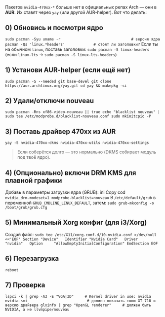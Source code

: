 Пакетов `nvidia-470xx-*` больше нет в официальных репах Arch — они в **AUR**. Их ставят через `yay` (или другой AUR-helper). Вот что делать:

## 0) Обновись и посмотри ядро

`sudo pacman -Syu uname -r                                # версия ядра pacman -Qs 'linux.*headers'             # стоят ли заголовки?`
Если ты на обычном `linux`, поставь заголовки:
`sudo pacman -S linux-headers`
(если `linux-lts` → `sudo pacman -S linux-lts-headers`)

## 1) Установи AUR-helper (если ещё нет)

`sudo pacman -S --needed git base-devel git clone https://aur.archlinux.org/yay.git cd yay && makepkg -si`

## 2) Удали/отключи nouveau

`sudo pacman -Rns xf86-video-nouveau || true echo "blacklist nouveau" | sudo tee /etc/modprobe.d/blacklist-nouveau.conf sudo mkinitcpio -P`

## 3) Поставь драйвер 470xx из AUR

`yay -S nvidia-470xx-dkms nvidia-470xx-utils nvidia-470xx-settings`

> Если соберётся долго — это нормально (DKMS собирает модуль под твоё ядро).

## 4) (Опционально) включи DRM KMS для плавной графики

Добавь в параметры загрузки ядра (GRUB):
ini
Copy cod
`nvidia_drm.modeset=1 modprobe.blacklist=nouveau`
В `/etc/default/grub` в переменной `GRUB_CMDLINE_LINUX_DEFAULT`, затем:
`sudo grub-mkconfig -o /boot/grub/grub.cfg`

## 5) Минимальный Xorg конфиг (для i3/Xorg)

Создай файл:
`sudo tee /etc/X11/xorg.conf.d/10-nvidia.conf >/dev/null <<'EOF' Section "Device"   Identifier "Nvidia Card"   Driver     "nvidia"   Option     "AllowEmptyInitialConfiguration" EndSection EOF`

## 6) Перезагрузка

`reboot`

## 7) Проверка

`lspci -k | grep -A3 -E "VGA|3D"     # Kernel driver in use: nvidia nvidia-smi                           # должен показать твою GT 710 и версию драйвера glxinfo | grep "OpenGL renderer"     # должен быть NVIDIA, а не llvmpipe/nouveau`
